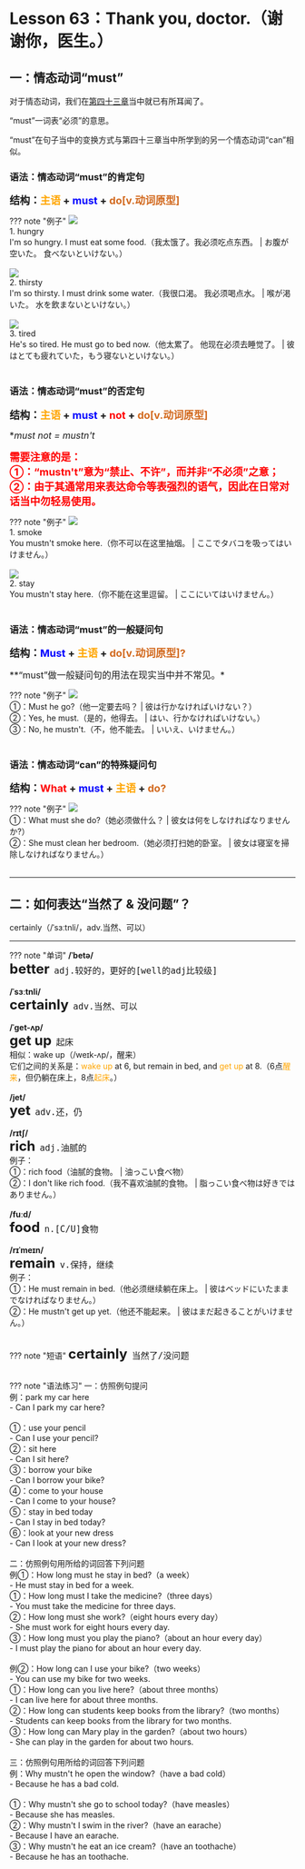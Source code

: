 # Lesson 63：Thank you, doctor.（谢谢你，医生。）


## 一：情态动词“must”

对于情态动词，我们在[第四十三章](./Lesson-43.md)当中就已有所耳闻了。

“must”一词表“必须”的意思。

“must”在句子当中的变换方式与第四十三章当中所学到的另一个情态动词“can”相似。


### 语法：情态动词“must”的肯定句

<font size=4>**结构：<font color=orange>主语</font> + <font color=blue>must</font> + <font color=chocolate>do[v.动词原型]</font>**</font>

??? note "例子"
    ![](../img/Frist/Lesson-63/Lesson-63_01.png)<br>
    1. hungry<br>
    I'm so hungry. I must eat some food.（我太饿了。我必须吃点东西。 | お腹が空いた。 食べないといけない。）<br>
    <br>
    ![](../img/Frist/Lesson-63/Lesson-63_02.png)<br>
    2. thirsty<br>
    I'm so thirsty. I must drink some water.（我很口渴。 我必须喝点水。 | 喉が渇いた。 水を飲まないといけない。）<br>
    <br>
    ![](../img/Frist/Lesson-63/Lesson-63_03.png)<br>
    3. tired<br>
    He's so tired. He must go to bed now.（他太累了。 他现在必须去睡觉了。 | 彼はとても疲れていた，もう寝ないといけない。）<br>
    <br>


### 语法：情态动词“must”的否定句

<font size=4>**结构：<font color=orange>主语</font> + <font color=blue>must</font> + <font color=red>not</font> + <font color=chocolate>do[v.动词原型]</font>**</font>

<font size=3>**must not = mustn't*</font>

<font color=red size=4>**需要注意的是：<br>①：“mustn't”意为“禁止、不许”，而并非“不必须”之意；<br>②：由于其通常用来表达命令等表强烈的语气，因此在日常对话当中勿轻易使用。**</font>

??? note "例子"
    ![](../img/Frist/Lesson-63/Lesson-63_04.png)<br>
    1. smoke<br>
    You mustn't smoke here.（你不可以在这里抽烟。 | ここでタバコを吸ってはいけません。）<br>
    <br>
    ![](../img/Frist/Lesson-63/Lesson-63_05.png)<br>
    2. stay<br>
    You mustn't stay here.（你不能在这里逗留。 | ここにいてはいけません。）<br>
    <br>


### 语法：情态动词“must”的一般疑问句

<font size=4>**结构：<font color=blue>Must</font> + <font color=orange>主语</font> + <font color=chocolate>do[v.动词原型]?</font>**</font>

<font size=3>**“must”做一般疑问句的用法在现实当中并不常见。*</font>

??? note "例子"
    ![](../img/Frist/Lesson-63/Lesson-63_06.png)<br>
    ①：Must he go?（他一定要去吗？ | 彼は行かなければいけない？）<br>
    ②：Yes, he must.（是的，他得去。 | はい、行かなければいけない。）<br>
    ③：No, he mustn't.（不，他不能去。 | いいえ、いけません。）<br>
    <br>


### 语法：情态动词“can”的特殊疑问句

<font size=4>**结构：<font color=red>What</font> + <font color=blue>must</font> + <font color=orange>主语</font> + <font color=chocolate>do?</font>**</font>

??? note "例子"
    ![](../img/Frist/Lesson-63/Lesson-63_07.png)<br>
    ①：What must she do?（她必须做什么？ | 彼女は何をしなければなりませんか?）<br>
    ②：She must clean her bedroom.（她必须打扫她的卧室。 | 彼女は寝室を掃除しなければなりません。）<br>
    <br>


---
## 二：如何表达“当然了 & 没问题”？

certainly（/ˈsɜːtnli/，adv.当然、可以）


---
??? note "单词"
    **/ˈbetə/**<br>
    <font size=5>**better**</font>&nbsp;&nbsp;<font size=4>`adj.较好的，更好的[well的adj比较级]`</font><br>
    <br>
    **/ˈsɜːtnli/**<br>
    <font size=5>**certainly**</font>&nbsp;&nbsp;<font size=4>`adv.当然、可以`</font><br>
    <br>
    **/ˈɡet-ʌp/**<br>
    <font size=5>**get up**</font>&nbsp;&nbsp;<font size=4>`起床`</font><br>
    相似：wake up（/weɪk-ʌp/，醒来）<br>
    它们之间的关系是：<font color=orange>wake up</font> at 6, but remain in bed, and <font color=orange>get up</font> at 8.（6点<font color=orange>醒来</font>，但仍躺在床上，8点<font color=orange>起床</font>。）<br>
    <br>
    **/jet/**<br>
    <font size=5>**yet**</font>&nbsp;&nbsp;<font size=4>`adv.还，仍`</font><br>
    <br>
    **/rɪtʃ/**<br>
    <font size=5>**rich**</font>&nbsp;&nbsp;<font size=4>`adj.油腻的`</font><br>
    例子：<br>
    ①：rich food（油腻的食物。 | 油っこい食べ物）<br>
    ②：I don't like rich food.（我不喜欢油腻的食物。 | 脂っこい食べ物は好きではありません。）<br>
    <br>
    **/fuːd/**<br>
    <font size=5>**food**</font>&nbsp;&nbsp;<font size=4>`n.[C/U]食物`</font><br>
    <br>
    **/rɪˈmeɪn/**<br>
    <font size=5>**remain**</font>&nbsp;&nbsp;<font size=4>`v.保持，继续`</font><br>
    例子：<br>
    ①：He must remain in bed.（他必须继续躺在床上。 | 彼はベッドにいたままでなければなりません。）<br>
    ②：He mustn't get up yet.（他还不能起来。 | 彼はまだ起きることがいけません。）<br>
    <br>


??? note "短语"
    <font size=5>**certainly**</font>&nbsp;&nbsp;<font size=4>`当然了/没问题`</font><br>
    <br>


??? note "语法练习"
    一：仿照例句提问<br>
    例：park my car here<br>
    - Can I park my car here?<br>
    <br>
    ①：use your pencil<br>
    - Can I use your pencil?<br>
    ②：sit here<br>
    - Can I sit here?<br>
    ③：borrow your bike<br>
    - Can I borrow your bike?<br>
    ④：come to your house<br>
    - Can I come to your house?<br>
    ⑤：stay in bed today<br>
    - Can I stay in bed today?<br>
    ⑥：look at your new dress<br>
    - Can I look at your new dress?<br>
    <br>
    二：仿照例句用所给的词回答下列问题<br>
    例①：How long must he stay in bed?（a week）<br>
    - He must stay in bed for a week.<br>
    ①：How long must I take the medicine?（three days）<br>
    - You must take the medicine for three days.<br>
    ②：How long must she work?（eight hours every day）<br>
    - She must work for eight hours every day.<br>
    ③：How long must you play the piano?（about an hour every day）<br>
    - I must play the piano for about an hour every day.<br>
    <br>
    例②：How long can I use your bike?（two weeks）<br>
    - You can use my bike for two weeks.<br>
    ①：How long can you live here?（about three months）<br>
    - I can live here for about three months.<br>
    ②：How long can students keep books from the library?（two months）<br>
    - Students can keep books from the library for two months.<br>
    ③：How long can Mary play in the garden?（about two hours）<br>
    - She can play in the garden for about two hours.<br>
    <br>
    三：仿照例句用所给的词回答下列问题<br>
    例：Why mustn't he open the window?（have a bad cold）<br>
    - Because he has a bad cold.<br>
    <br>
    ①：Why mustn't she go to school today?（have measles）<br>
    - Because she has measles.<br>
    ②：Why mustn't I swim in the river?（have an earache）<br>
    - Because I have an earache.<br>
    ③：Why mustn't he eat an ice cream?（have an toothache）<br>
    - Because he has an toothache.<br>


